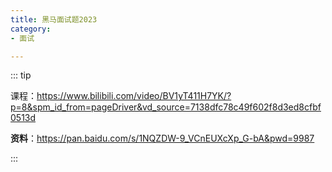 ```yaml
---
title: 黑马面试题2023
category:
- 面试

---
```



::: tip

课程：https://www.bilibili.com/video/BV1yT411H7YK/?p=8&spm_id_from=pageDriver&vd_source=7138dfc78c49f602f8d3ed8cfbf0513d

**资料**：https://pan.baidu.com/s/1NQZDW-9_VCnEUXcXp_G-bA&pwd=9987


:::
